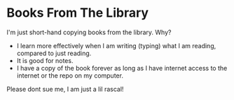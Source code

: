 # Books From The Library

I'm just short-hand copying books from the library. Why?
* I learn more effectively when I am writing (typing) what I am reading, compared to just reading.
* It is good for notes.
* I have a copy of the book forever as long as I have internet access to the internet or the repo on my computer.

Please dont sue me, I am just a lil rascal!
